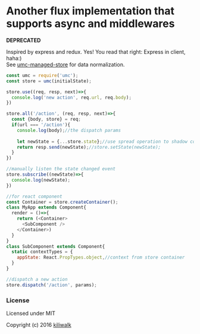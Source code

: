 Another flux implementation that supports async and middlewares
=================================

**DEPRECATED**

Inspired by express and redux. Yes! You read that right: Express in client, haha:)  
See [umc-managed-store](https://github.com/kiliwalk/umc-managed-store) for data normalization.

```js
const umc = require('umc');
const store = umc(initialState);

store.use((req, resp, next)=>{
  console.log('new action', req.url, req.body);
})

store.all('/action', (req, resp, next)=>{
  const {body, store} = req;
  if(url === '/action'){
    console.log(body);//the dispatch params
    
    let newState = {...store.state};//use spread operation to shadow copy, to make state immutable
    return resp.send(newState);//store.setState(newState);
  }
})

//manually listen the state changed event
store.subscribe((newState)=>{
  console.log(newState);
})

//for react component
const Container = store.createContainer();
class MyApp extends Component{
  render = ()=>{
    return (<Container>
      <SubComponent />
    </Container>)
  }
}
class SubComponent extends Component{
  static contextTypes = {
    appState: React.PropTypes.object,//context from store container
  }
}

//dispatch a new action
store.dispatch('/action', params);
```

### License

Licensed under MIT

Copyright (c) 2016 [kiliwalk](https://github.com/kiliwalk)
